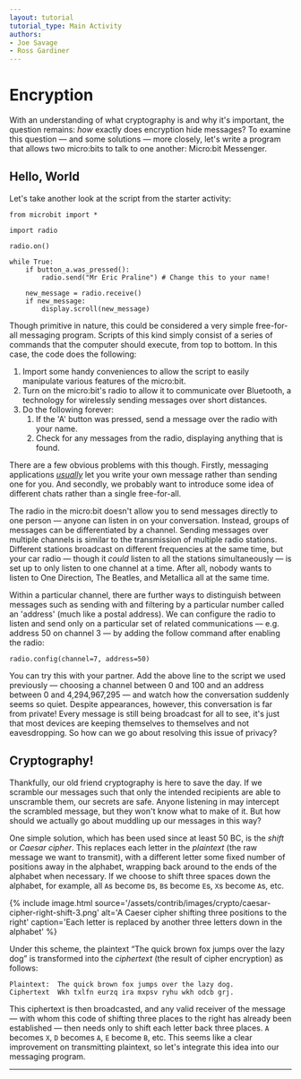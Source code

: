```yaml
---
layout: tutorial
tutorial_type: Main Activity
authors:
- Joe Savage
- Ross Gardiner
---
```


# Encryption

With an understanding of what cryptography is and why it's important, the question remains: *how* exactly does encryption hide messages? To examine this question — and some solutions — more closely, let's write a program that allows two micro:bits to talk to one another: Micro:bit Messenger.

## Hello, World

Let's take another look at the script from the starter activity:

```
from microbit import *

import radio

radio.on()

while True:
    if button_a.was_pressed():
        radio.send("Mr Eric Praline") # Change this to your name!

    new_message = radio.receive()
    if new_message:
        display.scroll(new_message)
```

Though primitive in nature, this could be considered a very simple free-for-all messaging program. Scripts of this kind simply consist of a series of commands that the computer should execute, from top to bottom. In this case, the code does the following:

1. Import some handy conveniences to allow the script to easily manipulate various features of the micro:bit.
2. Turn on the micro:bit's radio to allow it to communicate over Bluetooth, a technology for wirelessly sending messages over short distances.
3. Do the following forever:
	1. If the 'A' button was pressed, send a message over the radio with your name.
	2. Check for any messages from the radio, displaying anything that is found.

There are a few obvious problems with this though. Firstly, messaging applications [*usually*](https://en.wikipedia.org/wiki/Yo_(app)) let you write your own message rather than sending one for you. And secondly, we probably want to introduce some idea of different chats rather than a single free-for-all.

<!-- TODO: Add alphabet selection -->

The radio in the micro:bit doesn't allow you to send messages directly to one person — anyone can listen in on your conversation. Instead, groups of messages can be differentiated by a channel. Sending messages over multiple channels is similar to the transmission of multiple radio stations. Different stations broadcast on different frequencies at the same time, but your car radio — though it *could* listen to all the stations simultaneously — is set up to only listen to one channel at a time. After all, nobody wants to listen to One Direction, The Beatles, and Metallica all at the same time.

Within a particular channel, there are further ways to distinguish between messages such as sending with and filtering by a particular number called an 'address' (much like a postal address). We can configure the radio to listen and send only on a particular set of related communications — e.g. address 50 on channel 3 — by adding the follow command after enabling the radio:

```
radio.config(channel=7, address=50)
```

You can try this with your partner. Add the above line to the script we used previously — choosing a channel between 0 and 100 and an address between 0 and 4,294,967,295 — and watch how the conversation suddenly seems so quiet. Despite appearances, however, this conversation is far from private! Every message is still being broadcast for all to see, it's just that most devices are keeping themselves to themselves and not eavesdropping. So how can we go about resolving this issue of privacy?

## Cryptography!

Thankfully, our old friend cryptography is here to save the day. If we scramble our messages such that only the intended recipients are able to unscramble them, our secrets are safe. Anyone listening in may intercept the scrambled message, but they won't know what to make of it. But how should we actually go about muddling up our messages in this way?

One simple solution, which has been used since at least 50 BC, is the *shift* or *Caesar cipher*. This replaces each letter in the *plaintext* (the raw message we want to transmit), with a different letter some fixed number of positions away in the alphabet, wrapping back around to the ends of the alphabet when necessary. If we choose to shift three spaces down the alphabet, for example, all `A`s become `D`s, `B`s become `E`s, `X`s become `A`s, etc.

{% include image.html source='/assets/contrib/images/crypto/caesar-cipher-right-shift-3.png' alt='A Caeser cipher shifting three positions to the right' caption='Each letter is replaced by another three letters down in the alphabet' %}

Under this scheme, the plaintext “The quick brown fox jumps over the lazy dog” is transformed into the *ciphertext* (the result of cipher encryption) as follows:

```
Plaintext:  The quick brown fox jumps over the lazy dog.
Ciphertext  Wkh txlfn eurzq ira mxpsv ryhu wkh odcb grj.
```

This ciphertext is then broadcasted, and any valid receiver of the message — with whom this code of shifting three places to the right has already been established — then needs only to shift each letter back three places. `A` becomes `X`, `D` becomes `A`, `E` become `B`, etc. This seems like a clear improvement on transmitting plaintext, so let's integrate this idea into our messaging program.




---

<!-- TODO: -->
<!-- - Actually implement the thing -->
<!-- - The language is too closely related to English (e.g. punctuation, letter frequency, etc.), hence cryptanalysis is easy. Try it out by using X script to log messages from another group and then break their encryption! -->
<!-- - Lead into the issue that we needed initial secret communication in the first place, which isn't always possible over the Internet -->

